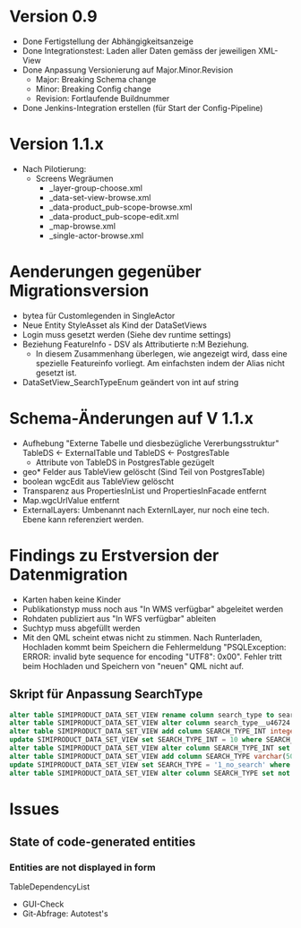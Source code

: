 # Version 0.9

* Done Fertigstellung der Abhängigkeitsanzeige
* Done Integrationstest: Laden aller Daten gemäss der jeweiligen XML-View
* Done Anpassung Versionierung auf Major.Minor.Revision
  * Major: Breaking Schema change
  * Minor: Breaking Config change
  * Revision: Fortlaufende Buildnummer
* Done Jenkins-Integration erstellen (für Start der Config-Pipeline) 


# Version 1.1.x

* Nach Pilotierung:
  * Screens Wegräumen
    * _layer-group-choose.xml
    * _data-set-view-browse.xml
    * _data-product_pub-scope-browse.xml
    * _data-product_pub-scope-edit.xml
    * _map-browse.xml
    * _single-actor-browse.xml
    
# Aenderungen gegenüber Migrationsversion
* bytea für Customlegenden in SingleActor
* Neue Entity StyleAsset als Kind der DataSetViews
* Login muss gesetzt werden (Siehe dev runtime settings)
* Beziehung FeatureInfo - DSV als Attributierte n:M Beziehung. 
  * In diesem Zusammenhang überlegen, wie angezeigt wird, dass eine spezielle Featureinfo vorliegt.
  Am einfachsten indem der Alias nicht gesetzt ist.
* DataSetView_SearchTypeEnum geändert von int auf string

# Schema-Änderungen auf V 1.1.x
* Aufhebung "Externe Tabelle und diesbezügliche Vererbungsstruktur" TableDS <- ExternalTable und TableDS <- PostgresTable
  * Attribute von TableDS in PostgresTable gezügelt
* geo* Felder aus TableView gelöscht (Sind Teil von PostgresTable)
* boolean wgcEdit aus TableView gelöscht
* Transparenz aus PropertiesInList und PropertiesInFacade entfernt
* Map.wgcUrlValue entfernt
* ExternalLayers: Umbenannt nach ExternlLayer, nur noch eine tech. Ebene kann referenziert werden. 

# Findings zu Erstversion der Datenmigration
* Karten haben keine Kinder
* Publikationstyp muss noch aus "In WMS verfügbar" abgeleitet werden
* Rohdaten publiziert aus "In WFS verfügbar" ableiten
* Suchtyp muss abgefüllt werden
* Mit den QML scheint etwas nicht zu stimmen. Nach Runterladen, Hochladen kommt beim Speichern die Fehlermeldung "PSQLException: ERROR: invalid byte sequence for encoding "UTF8": 0x00". Fehler tritt beim Hochladen und Speichern von "neuen" QML nicht auf.



## Skript für Anpassung SearchType

```sql
alter table SIMIPRODUCT_DATA_SET_VIEW rename column search_type to search_type__u46724 ;
alter table SIMIPRODUCT_DATA_SET_VIEW alter column search_type__u46724 drop not null ;
alter table SIMIPRODUCT_DATA_SET_VIEW add column SEARCH_TYPE_INT integer ^
update SIMIPRODUCT_DATA_SET_VIEW set SEARCH_TYPE_INT = 10 where SEARCH_TYPE_INT is null ;
alter table SIMIPRODUCT_DATA_SET_VIEW alter column SEARCH_TYPE_INT set not null ;
alter table SIMIPRODUCT_DATA_SET_VIEW add column SEARCH_TYPE varchar(50) ^
update SIMIPRODUCT_DATA_SET_VIEW set SEARCH_TYPE = '1_no_search' where SEARCH_TYPE is null ;
alter table SIMIPRODUCT_DATA_SET_VIEW alter column SEARCH_TYPE set not null ;
```

# Issues

## State of code-generated entities

### Entities are not displayed in form

TableDependencyList
* GUI-Check
* Git-Abfrage: Autotest's



    
